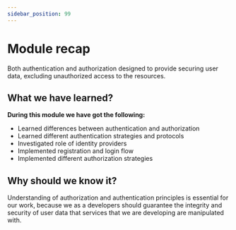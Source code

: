 ```yaml
---
sidebar_position: 99
---
```


# Module recap

Both authentication and authorization designed to provide securing user data, excluding unauthorized access to the resources.

## What we have learned?

**During this module we have got the following:**
- Learned differences between authentication and authorization
- Learned different authentication strategies and protocols
- Investigated role of identity providers
- Implemented registration and login flow
- Implemented different authorization strategies

## Why should we know it?

Understanding of authorization and authentication principles is essential for our work, because we as a developers should  guarantee the integrity and security of user data that services that we are developing are manipulated with.

